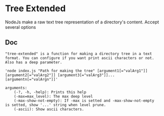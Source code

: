 # Tree Extended
NodeJs make a raw text tree representation of a directory's content. Accept several options

## Doc

```
"tree-extended" is a function for making a directory tree in a text format. You can configure if you want print ascii characters or not. Also has a deep parameter.
    
'node index.js "Path for making the tree" [argument1[="valArg1"]] [argument2[="valArg2"]] [argument3[="valArg3"]]...[argumentn[="valArgn"]]'

arguments:
    (-?, -h, -help): Prints this help
    (-max=max_level): The max deep level
    (-max-show-not-empty): If -max is setted and -max-show-not-empty is setted, show '...' string when level prune.
    (-ascii): Show ascii characters.
```
